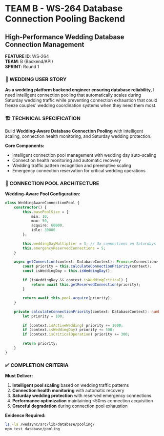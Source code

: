 # TEAM B - WS-264 Database Connection Pooling Backend
## High-Performance Wedding Database Connection Management

**FEATURE ID**: WS-264  
**TEAM**: B (Backend/API)  
**SPRINT**: Round 1  

### 🎯 WEDDING USER STORY

**As a wedding platform backend engineer ensuring database reliability**, I need intelligent connection pooling that automatically scales during Saturday wedding traffic while preventing connection exhaustion that could freeze couples' wedding coordination systems when they need them most.

### 🏗️ TECHNICAL SPECIFICATION

Build **Wedding-Aware Database Connection Pooling** with intelligent scaling, connection health monitoring, and Saturday wedding protection.

**Core Components:**
- Intelligent connection pool management with wedding day auto-scaling
- Connection health monitoring and automatic recovery
- Wedding traffic pattern recognition and preemptive scaling
- Emergency connection reservation for critical wedding operations

### 🔧 CONNECTION POOL ARCHITECTURE

**Wedding-Aware Pool Configuration:**
```typescript
class WeddingAwareConnectionPool {
    constructor() {
        this.basePoolSize = {
            min: 10,
            max: 50,
            acquire: 60000,
            idle: 30000
        };
        
        this.weddingDayMultiplier = 3; // 3x connections on Saturdays
        this.emergencyReservedConnections = 5;
    }
    
    async getConnection(context: DatabaseContext): Promise<Connection> {
        const priority = this.calculateConnectionPriority(context);
        const isWeddingDay = this.isWeddingDay();
        
        if (isWeddingDay && context.isWeddingCritical) {
            return await this.getReservedConnection(priority);
        }
        
        return await this.pool.acquire(priority);
    }
    
    private calculateConnectionPriority(context: DatabaseContext): number {
        let priority = 100;
        
        if (context.isActiveWedding) priority += 1000;
        if (context.isWeddingDay) priority += 500;
        if (context.isCriticalOperation) priority += 300;
        
        return priority;
    }
}
```

### ✅ COMPLETION CRITERIA

**Must Deliver:**
1. **Intelligent pool scaling** based on wedding traffic patterns
2. **Connection health monitoring** with automatic recovery
3. **Saturday wedding protection** with reserved emergency connections
4. **Performance optimization** maintaining <50ms connection acquisition
5. **Graceful degradation** during connection pool exhaustion

**Evidence Required:**
```bash
ls -la /wedsync/src/lib/database/pooling/
npm test database/pooling
```